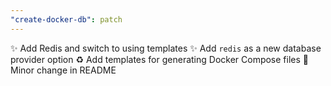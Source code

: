 ```yaml
---
"create-docker-db": patch
---
```


✨ Add Redis and switch to using templates
✨ Add `redis` as a new database provider option
♻️ Add templates for generating Docker Compose files
📝 Minor change in README
